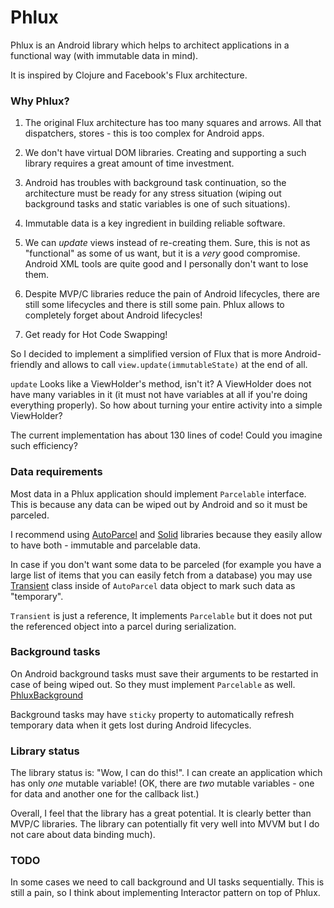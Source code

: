 Phlux
=======

Phlux is an Android library which helps to architect applications in a functional way (with immutable data in mind).

It is inspired by Clojure and Facebook's Flux architecture.

### Why Phlux?

1. The original Flux architecture has too many squares and arrows.
All that dispatchers, stores - this is too complex for Android apps.

2. We don't have virtual DOM libraries.
Creating and supporting a such library requires a great amount of time investment.

3. Android has troubles with background task continuation, so the architecture
must be ready for any stress situation
(wiping out background tasks and static variables is one of such situations).

4. Immutable data is a key ingredient in building reliable software.

5. We can *update* views instead of re-creating them. Sure, this is not as
"functional" as some of us want, but it is a *very* good compromise. Android XML tools
are quite good and I personally don't want to lose them.

6. Despite MVP/C libraries reduce the pain of Android lifecycles,
there are still some lifecycles and there is still some pain.
Phlux allows to completely forget about Android lifecycles!

7. Get ready for Hot Code Swapping!

So I decided to implement a simplified version of Flux that
is more Android-friendly and allows to call `view.update(immutableState)`
at the end of all.

`update` Looks like a ViewHolder's method, isn't it?
A ViewHolder does not have many variables in it
(it must not have variables at all if you're doing everything properly).
So how about turning your entire activity into a simple ViewHolder?

The current implementation has about 130 lines of code! Could you imagine such efficiency?

### Data requirements

Most data in a Phlux application should implement `Parcelable` interface.
This is because any data can be wiped out by Android and so it must be parceled.

I recommend using
[AutoParcel](https://github.com/frankiesardo/auto-parcel)
and
[Solid](https://github.com/konmik/solid)
libraries because they easily allow to have both - immutable and parcelable data.

In case if you don't want some data to be parceled (for example you have a large list
of items that you can easily fetch from a database) you may use
[Transient](https://github.com/konmik/Phlux/blob/master/phlux/src/main/java/phlux/Transient.java)
class inside of `AutoParcel` data object to mark such data as "temporary".

`Transient` is just a reference, It implements `Parcelable` but it does not put
the referenced object into a parcel during serialization.

### Background tasks

On Android background tasks must save their arguments to be restarted in case of being wiped out.
So they must implement `Parcelable` as well.
[PhluxBackground](https://github.com/konmik/Phlux/blob/master/phlux/src/main/java/phlux/PhluxBackground.java)

Background tasks may have `sticky` property to automatically refresh temporary data when it gets lost during
Android lifecycles.

### Library status

The library status is: "Wow, I can do this!".
I can create an application which has only *one* mutable variable!
(OK, there are *two* mutable variables - one for data and another one for the callback list.)

Overall, I feel that the library has a great potential. It is clearly better than MVP/C libraries.
The library can potentially fit very well into MVVM but I do not care about data binding much).

### TODO

In some cases we need to call background and UI tasks sequentially.
This is still a pain, so I think about implementing Interactor pattern on top of Phlux.
